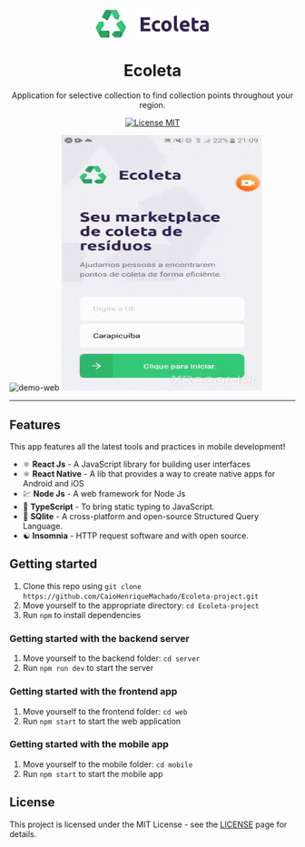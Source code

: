 <h1 align="center">
<br>
  <img src="./mobile/src/assets/logo2x.png" alt="Ecoleta" width="200">
<br>
<br>
Ecoleta
</h1>

<p align="center">Application for selective collection to find collection points throughout your region.</p>

<p align="center">
  <a href="https://opensource.org/licenses/MIT">
    <img src="https://img.shields.io/badge/License-MIT-blue.svg" alt="License MIT">
  </a>
</p>

<div>
  <img src="./web/src/assets/demo_web.gif" alt="demo-web" height="450" width="70%">
  <img src="./mobile/assets/demo_app.gif" alt="demo-mobile" height="450" width="70%">
</div>

<hr />

## Features

This app features all the latest tools and practices in mobile development!

- ⚛️ **React Js** 	- A JavaScript library for building user interfaces
- ⚛️ **React Native** 	- A lib that provides a way to create native apps for Android and iOS
- 💹 **Node Js** 	- A web framework for Node Js
- 📄 **TypeScript**	- To bring static typing to JavaScript.
- 📄 **SQlite** 		- A cross-platform and open-source Structured Query Language.
- ☯️ **Insomnia** 	- HTTP request software and with open source.


## Getting started

1. Clone this repo using `git clone https://github.com/CaioHenriqueMachado/Ecoleta-project.git`
2. Move yourself to the appropriate directory: `cd Ecoleta-project`<br />
3. Run `npm` to install dependencies<br />


### Getting started with the backend server

1. Move yourself to the backend folder: `cd server`
2. Run `npm run dev` to start the server

### Getting started with the frontend app

1. Move yourself to the frontend folder: `cd web`
2. Run `npm start` to start the web application

### Getting started with the mobile app

1. Move yourself to the mobile folder: `cd mobile`
2. Run `npm start` to start the mobile app


## License

This project is licensed under the MIT License - see the [LICENSE](https://opensource.org/licenses/MIT) page for details.
